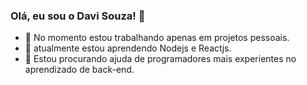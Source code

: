 ### Olá, eu sou o Davi Souza! 👋


- 🔭 No momento estou trabalhando apenas em projetos pessoais.
- 🌱 atualmente estou aprendendo Nodejs e Reactjs.
- 🤔 Estou procurando ajuda de programadores mais experientes no aprendizado de back-end.
